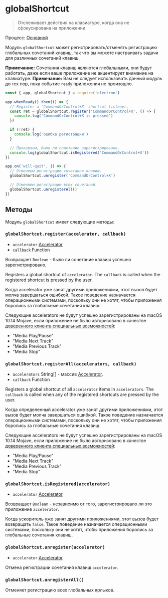# globalShortcut

> Отслеживает действия на клавиатуре, когда она не сфокусирована на приложении.

Процесс: [Основной](../glossary.md#main-process)

Модуль `globalShortcut` может регистрировать/отменять регистрацию глобальных сочетаний клавиш, так что вы можете настраивать задачи для различных сочетаний клавиш.

**Примечание:** Сочетания клавиш являются глобальными, они будут работать, даже если ваше приложение не акцентирует внимание на клавиатуре. **Примечание:** Вам не следует использовать данный модуль до тех пор, пока событие `ready` приложения не произошло.

```javascript
const { app, globalShortcut } = require('electron')

app.whenReady().then(() => {
  // Register a 'CommandOrControl+X' shortcut listener.
  const ret = globalShortcut.register('CommandOrControl+X', () => {
    console.log('CommandOrControl+X is pressed')
  })

  if (!ret) {
    console.log('ошибка регистрации')
  }

  // Проверяем, было ли сочетание зарегистрировано.
  console.log(globalShortcut.isRegistered('CommandOrControl+X'))
})

app.on('will-quit', () => {
  // Отменяем регистрацию сочетания клавиш.
  globalShortcut.unregister('CommandOrControl+X')

  // Отменяем регистрацию всех сочетаний.
  globalShortcut.unregisterAll()
})
```

## Методы

Модуль `globalShortcut` имеет следующие методы:

### `globalShortcut.register(accelerator, callback)`

* `accelerator` [Accelerator](accelerator.md)
* `callback` Function

Возвращает `Boolean` - было ли сочетание клавиш успешно зарегистрировано.

Registers a global shortcut of `accelerator`. The `callback` is called when the registered shortcut is pressed by the user.

Когда accelerator уже занят другими приложениями, этот вызов будет молча завершаться ошибкой. Такое поведение назначается операционными системами, поскольку они не хотят, чтобы приложения боролись за глобальные сочетания клавиш.

Следующие accelerators не будут успешно зарегистрированы на macOS 10.14 Mojave, если приложение не было авторизовано в качестве [доверенного клиента специальных возможностей](https://developer.apple.com/library/archive/documentation/Accessibility/Conceptual/AccessibilityMacOSX/OSXAXTestingApps.html):

* "Media Play/Pause"
* "Media Next Track"
* "Media Previous Track"
* "Media Stop"

### `globalShortcut.registerAll(accelerators, callback)`

* `accelerators` String[] - массив [Accelerator](accelerator.md).
* `callback` Function

Registers a global shortcut of all `accelerator` items in `accelerators`. The `callback` is called when any of the registered shortcuts are pressed by the user.

Когда определенный accelerator уже занят другими приложениями, этот вызов будет молча завершаться ошибкой. Такое поведение назначается операционными системами, поскольку они не хотят, чтобы приложения боролись за глобальные сочетания клавиш.

Следующие accelerators не будут успешно зарегистрированы на macOS 10.14 Mojave, если приложение не было авторизовано в качестве [доверенного клиента специальных возможностей](https://developer.apple.com/library/archive/documentation/Accessibility/Conceptual/AccessibilityMacOSX/OSXAXTestingApps.html):

* "Media Play/Pause"
* "Media Next Track"
* "Media Previous Track"
* "Media Stop"

### `globalShortcut.isRegistered(accelerator)`

* `accelerator` [Accelerator](accelerator.md)

Возвращает `Boolean` - независимо от того, зарегистрировало ли это приложение `accelerator`.

Когда ускоритель уже занят другими приложениями, этот вызов будет возвращать `false`. Такое поведение назначается операционными системами, поскольку они не хотят, чтобы приложения боролись за глобальные сочетания клавиш.

### `globalShortcut.unregister(accelerator)`

* `accelerator` [Accelerator](accelerator.md)

Отмена регистрации сочетания клавиш `accelerator`.

### `globalShortcut.unregisterAll()`

Отменяет регистрацию всех глобальных ярлыков.
